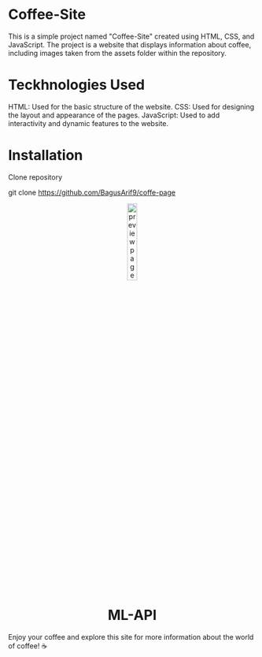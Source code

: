 # Coffee-Site
This is a simple project named "Coffee-Site" created using HTML, CSS, and JavaScript. The project is a website that displays information about coffee, including images taken from the assets folder within the repository.

# Teckhnologies Used
HTML: Used for the basic structure of the website.
CSS: Used for designing the layout and appearance of the pages.
JavaScript: Used to add interactivity and dynamic features to the website.

# Installation
Clone repository

git clone https://github.com/BagusArif9/coffe-page

<div align="center">
  <img src="https://raw.githubusercontent.com/BagusArif9/assets/preview.png" alt="preview page" style="width: 20%;">
  <h1>ML-API</h1>
</div>


Enjoy your coffee and explore this site for more information about the world of coffee! ☕️
